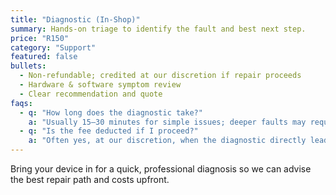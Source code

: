 ```yaml
---
title: "Diagnostic (In-Shop)"
summary: Hands-on triage to identify the fault and best next step.
price: "R150"
category: "Support"
featured: false
bullets:
  - Non-refundable; credited at our discretion if repair proceeds
  - Hardware & software symptom review
  - Clear recommendation and quote
faqs:
  - q: "How long does the diagnostic take?"
    a: "Usually 15–30 minutes for simple issues; deeper faults may require extended diagnostics."
  - q: "Is the fee deducted if I proceed?"
    a: "Often yes, at our discretion, when the diagnostic directly leads to a paid repair."
---
```

Bring your device in for a quick, professional diagnosis so we can advise the best repair path and costs upfront.
